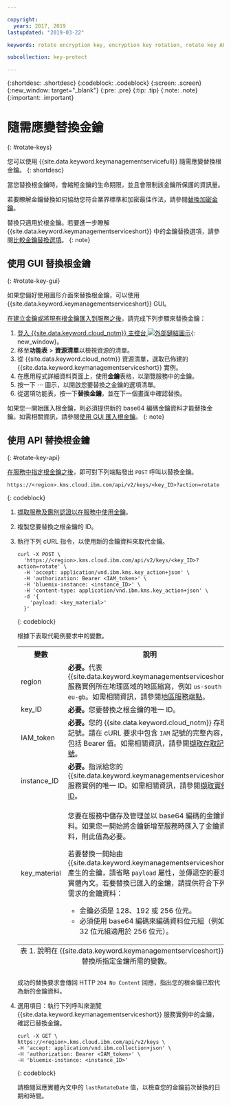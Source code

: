 ```yaml
---

copyright:
  years: 2017, 2019
lastupdated: "2019-03-22"

keywords: rotate encryption key, encryption key rotation, rotate key API examples 

subcollection: key-protect

---
```


{:shortdesc: .shortdesc}
{:codeblock: .codeblock}
{:screen: .screen}
{:new_window: target="_blank"}
{:pre: .pre}
{:tip: .tip}
{:note: .note}
{:important: .important}

# 隨需應變替換金鑰
{: #rotate-keys}

您可以使用 {{site.data.keyword.keymanagementservicefull}} 隨需應變替換根金鑰。
{: shortdesc}

當您替換根金鑰時，會縮短金鑰的生命期限，並且會限制該金鑰所保護的資訊量。   

若要瞭解金鑰替換如何協助您符合業界標準和加密最佳作法，請參閱[替換加密金鑰](/docs/services/key-protect?topic=key-protect-key-rotation)。

替換只適用於根金鑰。若要進一步瞭解 {{site.data.keyword.keymanagementserviceshort}} 中的金鑰替換選項，請參閱[比較金鑰替換選項](/docs/services/key-protect?topic=key-protect-compare-key-rotation-options)。
{: note}

## 使用 GUI 替換根金鑰
{: #rotate-key-gui}

如果您偏好使用圖形介面來替換根金鑰，可以使用 {{site.data.keyword.keymanagementserviceshort}} GUI。

[在建立金鑰或將現有根金鑰匯入到服務之後](/docs/services/key-protect?topic=key-protect-create-root-keys)，請完成下列步驟來替換金鑰：

1. [登入 {{site.data.keyword.cloud_notm}} 主控台 ![外部鏈結圖示](../../icons/launch-glyph.svg "外部鏈結圖示")](https://{DomainName}/){: new_window}。
2. 移至**功能表** &gt; **資源清單**以檢視資源的清單。
3. 從 {{site.data.keyword.cloud_notm}} 資源清單，選取已佈建的 {{site.data.keyword.keymanagementserviceshort}} 實例。
4. 在應用程式詳細資料頁面上，使用**金鑰**表格，以瀏覽服務中的金鑰。
5. 按一下 ⋯ 圖示，以開啟您要替換之金鑰的選項清單。
6. 從選項功能表，按一下**替換金鑰**，並在下一個畫面中確認替換。

如果您一開始匯入根金鑰，則必須提供新的 base64 編碼金鑰資料才能替換金鑰。如需相關資訊，請參閱[使用 GUI 匯入根金鑰](/docs/services/key-protect?topic=key-protect-import-root-keys#gui)。
{: note}

## 使用 API 替換根金鑰
{: #rotate-key-api}

[在服務中指定根金鑰之後](/docs/services/key-protect?topic=key-protect-create-root-keys)，即可對下列端點發出 `POST` 呼叫以替換金鑰。

```
https://<region>.kms.cloud.ibm.com/api/v2/keys/<key_ID>?action=rotate
```
{: codeblock}

1. [擷取服務及鑑別認證以在服務中使用金鑰](/docs/services/key-protect?topic=key-protect-set-up-api)。

2. 複製您要替換之根金鑰的 ID。

3. 執行下列 cURL 指令，以使用新的金鑰資料來取代金鑰。

    ```cURL
    curl -X POST \
      'https://<region>.kms.cloud.ibm.com/api/v2/keys/<key_ID>?action=rotate' \
      -H 'accept: application/vnd.ibm.kms.key_action+json' \
      -H 'authorization: Bearer <IAM_token>' \
      -H 'bluemix-instance: <instance_ID>' \
      -H 'content-type: application/vnd.ibm.kms.key_action+json' \
      -d '{
        'payload: <key_material>'
      }'
    ```
    {: codeblock}

    根據下表取代範例要求中的變數。

    <table>
      <tr>
        <th>變數</th>
        <th>說明</th>
      </tr>
      <tr>
        <td><varname>region</varname></td>
        <td><strong>必要。</strong>代表 {{site.data.keyword.keymanagementserviceshort}} 服務實例所在地理區域的地區縮寫，例如 <code>us-south</code> 或 <code>eu-gb</code>。如需相關資訊，請參閱<a href="/docs/services/key-protect?topic=key-protect-regions#endpoints">地區服務端點</a>。</td>
      </tr>
      <tr>
        <td><varname>key_ID</varname></td>
        <td><strong>必要。</strong>您要替換之根金鑰的唯一 ID。</td>
      </tr>
      <tr>
        <td><varname>IAM_token</varname></td>
        <td><strong>必要。</strong>您的 {{site.data.keyword.cloud_notm}} 存取記號。請在 cURL 要求中包含 <code>IAM</code> 記號的完整內容，包括 Bearer 值。如需相關資訊，請參閱<a href="/docs/services/key-protect?topic=key-protect-retrieve-access-token">擷取存取記號</a>。</td>
      </tr>
      <tr>
        <td><varname>instance_ID</varname></td>
        <td><strong>必要。</strong>指派給您的 {{site.data.keyword.keymanagementserviceshort}} 服務實例的唯一 ID。如需相關資訊，請參閱<a href="/docs/services/key-protect?topic=key-protect-retrieve-instance-ID">擷取實例 ID</a>。</td>
      </tr>
      <tr>
        <td><varname>key_material</varname></td>
        <td>
          <p>您要在服務中儲存及管理並以 base64 編碼的金鑰資料。如果您一開始將金鑰新增至服務時匯入了金鑰資料，則此值為必要。</p>
          <p>若要替換一開始由 {{site.data.keyword.keymanagementserviceshort}} 產生的金鑰，請省略 <code>payload</code> 屬性，並傳遞空的要求實體內文。若要替換已匯入的金鑰，請提供符合下列需求的金鑰資料：</p>
          <p>
            <ul>
              <li>金鑰必須是 128、192 或 256 位元。</li>
              <li>必須使用 base64 編碼來編碼資料位元組（例如 32 位元組適用於 256 位元）。</li>
            </ul>
          </p>
        </td>
      </tr>
      <caption style="caption-side:bottom;">表 1. 說明在 {{site.data.keyword.keymanagementserviceshort}} 中替換所指定金鑰所需的變數。</caption>
    </table>

    成功的替換要求會傳回 HTTP `204 No Content` 回應，指出您的根金鑰已取代為新的金鑰資料。

4. 選用項目：執行下列呼叫來瀏覽 {{site.data.keyword.keymanagementserviceshort}} 服務實例中的金鑰，確認已替換金鑰。

    ```cURL
    curl -X GET \
    https://<region>.kms.cloud.ibm.com/api/v2/keys \
    -H 'accept: application/vnd.ibm.collection+json' \
    -H 'authorization: Bearer <IAM_token>' \
    -H 'bluemix-instance: <instance_ID>'
    ```
    {: codeblock}
  
    請檢閱回應實體內文中的 `lastRotateDate` 值，以檢查您的金鑰前次替換的日期和時間。
    
